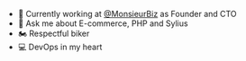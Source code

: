 - 🔭 Currently working at [@MonsieurBiz](https://monsieurbiz.com/) as Founder and CTO
- 💬 Ask me about E-commerce, PHP and Sylius
- 🏍 Respectful biker
- 💻 DevOps in my heart
